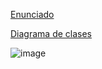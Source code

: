 [Enunciado](https://drive.google.com/file/d/15TJFBvtlLT5qROTZQa4wdokty5pweKgi/view)

[Diagrama de clases](https://drive.google.com/file/d/13J461JYnFnI95z0Pt0NdpW1UXK_Za2z3/view?usp=drive_link)

![image](https://github.com/GSirota/practica-1-dds/assets/83833932/a039d83a-438b-4660-bded-3e410424b41e)

